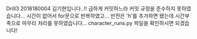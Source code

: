 Drill3 2018180004 김기현입니다..!!
급하게 커밋하느라 커밋 규정을 준수하지 못하였습니다...
시간이 없어서 for문으로 반복하였고...
반전은 'h'를 추가하면 됐는데 시간부족으로 마무리 처리를 못하였습니다...
character_runs.py 파일을 확인하시면 되겠습니다!
